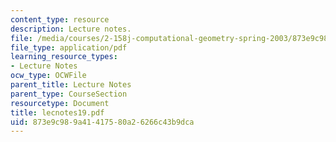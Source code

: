 ```yaml
---
content_type: resource
description: Lecture notes.
file: /media/courses/2-158j-computational-geometry-spring-2003/873e9c989a41417580a26266c43b9dca_lecnotes19.pdf
file_type: application/pdf
learning_resource_types:
- Lecture Notes
ocw_type: OCWFile
parent_title: Lecture Notes
parent_type: CourseSection
resourcetype: Document
title: lecnotes19.pdf
uid: 873e9c98-9a41-4175-80a2-6266c43b9dca
---
```

